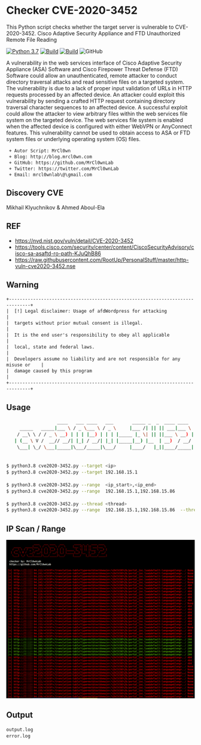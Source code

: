 # Checker CVE-2020-3452
This Python script checks whether the target server is vulnerable to CVE-2020-3452. Cisco Adaptive Security Appliance and FTD Unauthorized Remote File Reading

[![Python 3.7](https://img.shields.io/badge/python-3.7-yellow.svg)](https://www.python.org/)
[![Build](https://img.shields.io/badge/Supported_OS-Linux-orange.svg)]()
[![Build](https://img.shields.io/badge/Supported_OS-Mac-orange.svg)]()
![GitHub](https://img.shields.io/github/license/MrCl0wnLab/SenderMailgunPython?color=blue)

A vulnerability in the web services interface of Cisco Adaptive Security Appliance (ASA) Software and Cisco Firepower Threat Defense (FTD) Software could allow an unauthenticated, remote attacker to conduct directory traversal attacks and read sensitive files on a targeted system. The vulnerability is due to a lack of proper input validation of URLs in HTTP requests processed by an affected device. An attacker could exploit this vulnerability by sending a crafted HTTP request containing directory traversal character sequences to an affected device. A successful exploit could allow the attacker to view arbitrary files within the web services file system on the targeted device. The web services file system is enabled when the affected device is configured with either WebVPN or AnyConnect features. This vulnerability cannot be used to obtain access to ASA or FTD system files or underlying operating system (OS) files. 

```
 + Autor Script: MrCl0wn
 + Blog: http://blog.mrcl0wn.com
 + GitHub: https://github.com/MrCl0wnLab
 + Twitter: https://twitter.com/MrCl0wnLab
 + Email: mrcl0wnlab\@\gmail.com
```

## Discovery CVE
Mikhail Klyuchnikov & Ahmed Aboul-Ela

## REF
- https://nvd.nist.gov/vuln/detail/CVE-2020-3452
- https://tools.cisco.com/security/center/content/CiscoSecurityAdvisory/cisco-sa-asaftd-ro-path-KJuQhB86
- https://raw.githubusercontent.com/RootUp/PersonalStuff/master/http-vuln-cve2020-3452.nse

## Warning
```
+------------------------------------------------------------------------------+
|  [!] Legal disclaimer: Usage of afdWordpress for attacking                   |
|  targets without prior mutual consent is illegal.                            |
|  It is the end user's responsibility to obey all applicable                  | 
|  local, state and federal laws.                                              |
|  Developers assume no liability and are not responsible for any misuse or    |
|  damage caused by this program                                               |
+------------------------------------------------------------------------------+
```

## Usage
```bash
                   ____   ___ ____   ___       _____ _  _  ____ ____  
     _____   _____|___ \ / _ \___ \ / _ \     |___ /| || || ___|___ \ 
    / __\ \ / / _ \ __) | | | |__) | | | |_____ |_ \| || ||___ \ __) |
   | (__ \ V /  __// __/| |_| / __/| |_| |_____|__) |__  | __)  / __/ 
    \___| \_/ \___|_____|\___/_____|\___/     |____/   |_||____/_____|
                                                                   

$ python3.8 cve2020-3452.py --target <ip>
$ python3.8 cve2020-3452.py --target 192.168.15.1

$ python3.8 cve2020-3452.py --range  <ip_start>,<ip_end>
$ python3.8 cve2020-3452.py --range  192.168.15.1,192.168.15.86

$ python3.8 cve2020-3452.py --thread <thread>
$ python3.8 cve2020-3452.py --range  192.168.15.1,192.168.15.86  --thread 50
```

## IP Scan / Range
![Screenshot](img1.png)

## Output
```bash
output.log
error.log
```
